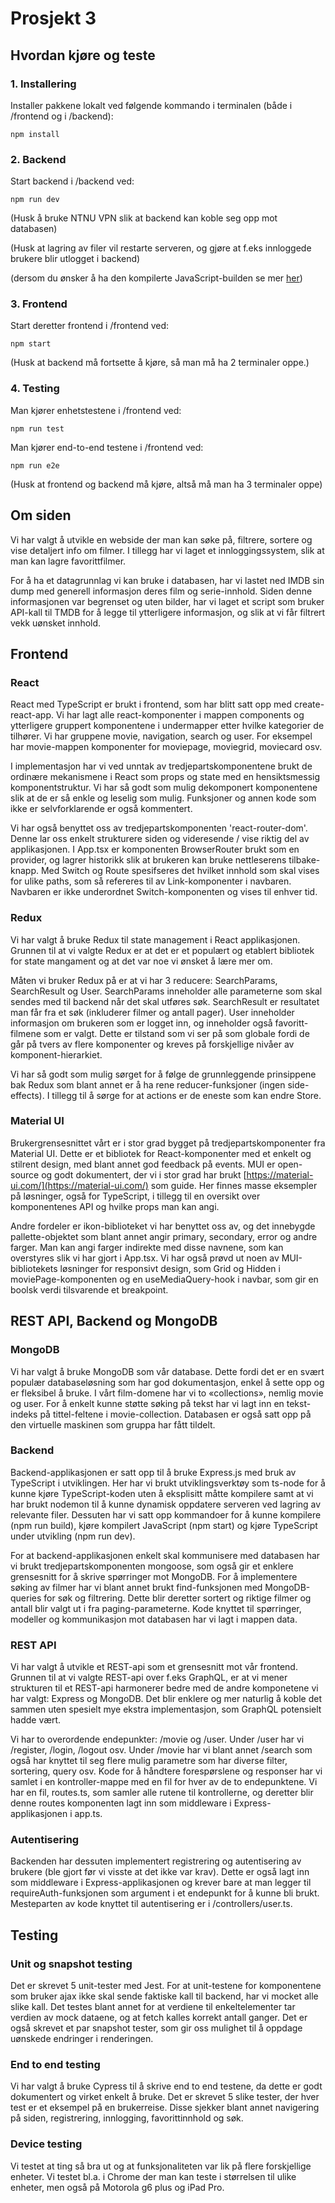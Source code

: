 # Prosjekt 3

## Hvordan kjøre og teste

### 1. Installering
Installer pakkene lokalt ved følgende kommando i terminalen (både i /frontend og i /backend):

`npm install`

### 2. Backend
Start backend i /backend ved:

`npm run dev`

(Husk å bruke NTNU VPN slik at backend kan koble seg opp mot databasen)

(Husk at lagring av filer vil restarte serveren, og gjøre at f.eks innloggede brukere blir utlogget i backend)

(dersom du ønsker å ha den kompilerte JavaScript-builden se mer [her](https://gitlab.stud.idi.ntnu.no/it2810-h20/team-24/prosjekt-3/-/blob/14-write-documentation/backend/README.md))

### 3. Frontend
Start deretter frontend i /frontend ved:

`npm start`

(Husk at backend må fortsette å kjøre, så man må ha 2 terminaler oppe.)

### 4. Testing
Man kjører enhetstestene i /frontend ved:

`npm run test`

Man kjører end-to-end testene i /frontend ved:

`npm run e2e`

(Husk at frontend og backend må kjøre, altså må man ha 3 terminaler oppe)


## Om siden
Vi har valgt å utvikle en webside der man kan søke på, filtrere, sortere og vise detaljert info om filmer. I tillegg har vi laget et innloggingssystem, slik at man kan lagre favorittfilmer. 

For å ha et datagrunnlag vi kan bruke i databasen, har vi lastet ned IMDB sin dump med generell informasjon deres film og serie-innhold. Siden denne informasjonen var begrenset og uten bilder, har vi laget et script som bruker API-kall til TMDB for å legge til ytterligere informasjon, og slik at vi får filtrert vekk uønsket innhold. 

## Frontend

### React
React med TypeScript er brukt i frontend, som har blitt satt opp med create-react-app. Vi har lagt alle react-komponenter i mappen components og ytterligere gruppert komponentene i undermapper etter hvilke kategorier de tilhører. Vi har gruppene movie, navigation, search og user. For eksempel har movie-mappen komponenter for moviepage, moviegrid, moviecard osv.

I implementasjon har vi ved unntak av tredjepartskomponentene brukt de ordinære mekanismene i React som props og state med en hensiktsmessig komponentstruktur. Vi har så godt som mulig dekomponert komponentene slik at de er så enkle og leselig som mulig. Funksjoner og annen kode som ikke er selvforklarende er også kommentert.

Vi har også benyttet oss av tredjepartskomponenten 'react-router-dom'. Denne lar oss enkelt strukturere siden og videresende / vise riktig del av applikasjonen. I App.tsx er komponenten BrowserRouter brukt som en provider, og lagrer historikk slik at brukeren kan bruke nettleserens tilbake-knapp. Med Switch og Route spesifseres det hvilket innhold som skal vises for ulike paths, som så refereres til av Link-komponenter i navbaren. Navbaren er ikke underordnet Switch-komponenten og vises til enhver tid.

### Redux
Vi har valgt å bruke Redux til state management i React applikasjonen. Grunnen til at vi valgte Redux er at det er et populært og etablert bibliotek for state mangament og at det var noe vi ønsket å lære mer om.

Måten vi bruker Redux på er at vi har 3 reducere: SearchParams, SearchResult og User. SearchParams inneholder alle parameterne som skal sendes med til backend når det skal utføres søk. SearchResult er resultatet man får fra et søk (inkluderer filmer og antall pager). User inneholder informasjon om brukeren som er logget inn, og inneholder også favoritt-filmene som er valgt. Dette er tilstand som vi ser på som globale fordi de går på tvers av flere komponenter og kreves på forskjellige nivåer av komponent-hierarkiet.

Vi har så godt som mulig sørget for å følge de grunnleggende prinsippene bak Redux som blant annet er å ha rene reducer-funksjoner (ingen side-effects). I tillegg til å sørge for at actions er de eneste som kan endre Store.

### Material UI

Brukergrensesnittet vårt er i stor grad bygget på tredjepartskomponenter fra Material UI. Dette er et bibliotek for React-komponenter med et enkelt og stilrent design, med blant annet god feedback på events. MUI er open-source og godt dokumentert, der vi i stor grad har brukt [https://material-ui.com/](https://material-ui.com/) som guide. Her finnes masse eksempler på løsninger, også for TypeScript, i tillegg til en oversikt over komponentenes API og hvilke props man kan angi.

Andre fordeler er ikon-biblioteket vi har benyttet oss av, og det innebygde pallette-objektet som blant annet angir primary, secondary, error og andre farger. Man kan angi farger indirekte med disse navnene, som kan overstyres slik vi har gjort i App.tsx. Vi har også prøvd ut noen av MUI-bibliotekets løsninger for responsivt design, som Grid og Hidden i moviePage-komponenten og en useMediaQuery-hook i navbar, som gir en boolsk verdi tilsvarende et breakpoint.

## REST API, Backend og MongoDB

### MongoDB

Vi har valgt å bruke MongoDB som vår database. Dette fordi det er en svært populær databaseløsning som har god dokumentasjon, enkel å sette opp og er fleksibel å bruke. I vårt film-domene har vi to «collections», nemlig movie og user. For å enkelt kunne støtte søking på tekst har vi lagt inn en tekst-indeks på tittel-feltene i movie-collection. Databasen er også satt opp på den virtuelle maskinen som gruppa har fått tildelt.

### Backend
Backend-applikasjonen er satt opp til å bruke Express.js med bruk av TypeScript i utviklingen. Her har vi brukt utviklingsverktøy som ts-node for å kunne kjøre TypeScript-koden uten å eksplisitt måtte kompilere samt at vi har brukt nodemon til å kunne dynamisk oppdatere serveren ved lagring av relevante filer. Dessuten har vi satt opp kommandoer for å kunne kompilere (npm run build), kjøre kompilert JavaScript (npm start) og kjøre TypeScript under utvikling (npm run dev).

For at backend-applikasjonen enkelt skal kommunisere med databasen har vi brukt tredjepartskomponenten mongoose, som også gir et enklere grensesnitt for å skrive spørringer mot MongoDB. For å implementere søking av filmer har vi blant annet brukt find-funksjonen med MongoDB-queries for søk og filtrering. Dette blir deretter sortert og riktige filmer og antall blir valgt ut i fra paging-parameterne. Kode knyttet til spørringer, modeller og kommunikasjon mot databasen har vi lagt i mappen data.

### REST API
Vi har valgt å utvikle et REST-api som et grensesnitt mot vår frontend. Grunnen til at vi valgte REST-api over f.eks GraphQL, er at vi mener strukturen til et REST-api harmonerer bedre med de andre komponetene vi har valgt: Express og MongoDB. Det blir enklere og mer naturlig å koble det sammen uten spesielt mye ekstra implementasjon, som GraphQL potensielt hadde vært. 

Vi har to overordende endepunkter: /movie og /user. Under /user har vi /register, /login, /logout osv. Under /movie har vi blant annet /search som også har knyttet til seg flere mulig parametre som har diverse filter, sortering, query osv. Kode for å håndtere forespørslene og responser har vi samlet i en kontroller-mappe med en fil for hver av de to endepunktene. Vi har en fil, routes.ts, som samler alle rutene til kontrollerne, og deretter blir denne routes komponenten lagt inn som middleware i Express-applikasjonen i app.ts.

### Autentisering
Backenden har dessuten implementert registrering og autentisering av brukere (ble gjort før vi visste at det ikke var krav). Dette er også lagt inn som middleware i Express-applikasjonen og krever bare at man legger til requireAuth-funksjonen som argument i et endepunkt for å kunne bli brukt. Mesteparten av kode knyttet til autentisering er i /controllers/user.ts.

## Testing
### Unit og snapshot testing
Det er skrevet 5 unit-tester med Jest. For at unit-testene for komponentene som bruker ajax ikke skal sende faktiske kall til backend, har vi mocket alle slike kall. Det testes blant annet for at verdiene til enkeltelementer tar verdien av mock dataene, og at fetch kalles korrekt antall ganger. Det er også skrevet et par snapshot tester, som gir oss mulighet til å oppdage uønskede endringer i renderingen. 

### End to end testing
Vi har valgt å bruke Cypress til å skrive end to end testene, da dette er godt dokumentert og virket enkelt å bruke. Det er skrevet 5 slike tester, der hver test er et eksempel på en brukerreise. Disse sjekker blant annet navigering på siden, registrering, innlogging, favorittinnhold og søk.

### Device testing
Vi testet at ting så bra ut og at funksjonaliteten var lik på flere forskjellige enheter. Vi testet bl.a. i Chrome der man kan teste i størrelsen til ulike enheter, men også på Motorola g6 plus og iPad Pro.
